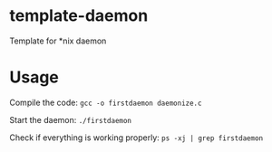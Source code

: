 # template-daemon
Template for *nix daemon

# Usage
Compile the code: 
```gcc -o firstdaemon daemonize.c```

Start the daemon: 
```./firstdaemon```

Check if everything is working properly: 
```ps -xj | grep firstdaemon```
